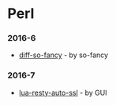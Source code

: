 # Perl


### 2016-6
- [diff-so-fancy](https://github.com/so-fancy/diff-so-fancy) - by so-fancy

### 2016-7
- [lua-resty-auto-ssl](https://github.com/GUI/lua-resty-auto-ssl) - by GUI
